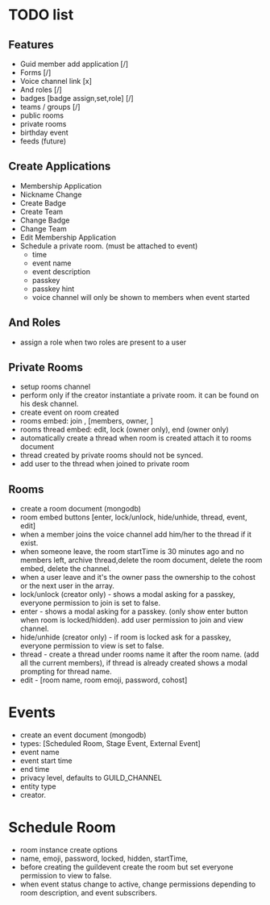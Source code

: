 # TODO list

## Features
- Guid member add application [/]
- Forms [/]
- Voice channel link [x]
- And roles  [/]
- badges [badge assign,set,role] [/]
- teams / groups [/]
- public rooms
- private rooms
- birthday event
- feeds (future)


## Create Applications
- Membership Application
- Nickname Change
- Create Badge
- Create Team
- Change Badge
- Change Team
- Edit Membership Application
- Schedule a private room. (must be attached to event)
  - time
  - event name
  - event description
  - passkey
  - passkey hint
  - voice channel will only be shown to members when event started

## And Roles
- assign a role when two roles are present to a user

## Private Rooms
- setup rooms channel
- perform only if the creator instantiate a private room. it can be found on his desk channel.
- create event on room created
- rooms embed: join , [members, owner, ]
- rooms thread embed: edit, lock (owner only), end (owner only)
- automatically create a thread when room is created attach it to rooms document
- thread created by private rooms should not be synced.
- add user to the thread when joined to private room

## Rooms
- create a room document (mongodb)
- room embed buttons [enter, lock/unlock, hide/unhide, thread, event, edit]
- when a member joins the voice channel add him/her to the thread if it exist.
- when someone leave, the room startTime is 30 minutes ago and no members left, archive thread,delete the room document, delete the room embed, delete the channel.
- when a user leave and it's the owner pass the ownership to the cohost or the next user in the array.
- lock/unlock (creator only) - shows a modal asking for a passkey, everyone permission to join is set to false.
- enter - shows a modal asking for a passkey. (only show enter button when room is locked/hidden). add user permission to join and view channel.
- hide/unhide (creator only) - if room is locked ask for a passkey,  everyone permission to view is set to false.
- thread - create a thread under rooms name it after the room name. (add all the current members), if thread is already created shows a modal prompting for thread name.
- edit - [room name, room emoji, password, cohost]


# Events
- create an event document (mongodb)
- types: [Scheduled Room, Stage Event, External Event]
- event name
- event start time
- end time
- privacy level, defaults to GUILD_CHANNEL
- entity type
- creator.

# Schedule Room
- room instance create options
- name, emoji, password, locked, hidden, startTime,
- before creating the guildevent create the room but set everyone permission to  view to false.
- when event status change to active, change permissions depending to room description, and event subscribers.






